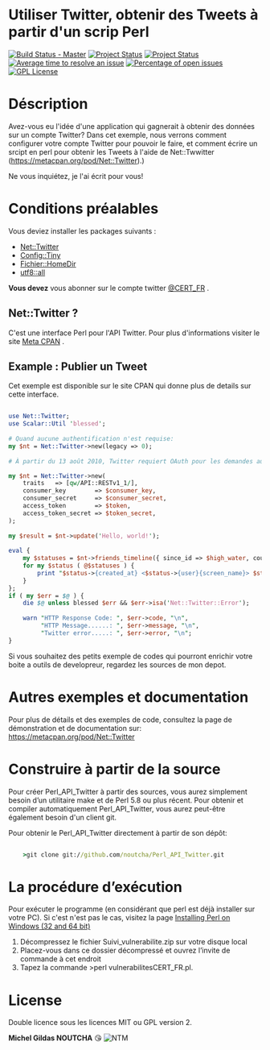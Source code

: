 Utiliser Twitter, obtenir des Tweets à partir d'un scrip Perl
====================
[![Build Status - Master](https://travis-ci.org/noutcha/Perl_API_Twitter?branch=master)](https://travis-ci.org/noutcha/Perl_API_Twitter)
[![Project Status](http://opensource.box.com/badges/active.svg)](http://opensource.box.com/badges)
[![Project Status](http://opensource.box.com/badges/maintenance.svg)](http://opensource.box.com/badges)
[![Average time to resolve an issue](http://isitmaintained.com/badge/resolution/noutcha/Perl_API_Twitter.svg)](http://isitmaintained.com/project/noutcha/Perl_API_Twitter "Average time to resolve an issue")
[![Percentage of open issues](http://isitmaintained.com/badge/open/noutcha/Perl_API_Twitter.svg)](http://isitmaintained.com/project/noutcha/Perl_API_Twitter "Percentage of issues still open")
[![GPL License](https://badges.frapsoft.com/os/gpl/gpl.png?v=103)](https://opensource.org/licenses/GPL-3.0/)


Déscription
============
Avez-vous eu l'idée d'une application qui gagnerait à obtenir des données sur un compte Twitter? 
Dans cet exemple, nous verrons comment configurer votre compte Twitter pour pouvoir le faire, 
et comment écrire un srcipt en perl pour obtenir les Tweets à l'aide de Net::Twwitter (https://metacpan.org/pod/Net::Twitter).)

Ne vous inquiétez, je l'ai écrit pour vous!

Conditions préalables
=====================

Vous deviez installer les packages suivants :
* [Net::Twitter](https://metacpan.org/pod/Net::Twitter)
* [Config::Tiny](https://metacpan.org/pod/Config::Tiny)
* [Fichier::HomeDir](https://metacpan.org/pod/File::HomeDir) 
* [utf8::all](https://metacpan.org/pod/utf8::all)

**Vous devez** vous abonner sur le compte twitter [@CERT_FR](https://twitter.com/CERT_FR) .

Net::Twitter ?
------------ 
C'est une interface Perl pour l'API Twitter.
Pour plus d'informations visiter le site [Meta CPAN](https://metacpan.org/pod/Net::Twitter) .

Example : Publier un Tweet
------
Cet exemple est disponible sur le site CPAN qui donne plus de details sur cette interface.


```perl

use Net::Twitter;
use Scalar::Util 'blessed';
 
# Quand aucune authentification n'est requise:
my $nt = Net::Twitter->new(legacy => 0);
 
# À partir du 13 août 2010, Twitter requiert OAuth pour les demandes authentifiées.

my $nt = Net::Twitter->new(
    traits   => [qw/API::RESTv1_1/],
    consumer_key        => $consumer_key,
    consumer_secret     => $consumer_secret,
    access_token        => $token,
    access_token_secret => $token_secret,
);
 
my $result = $nt->update('Hello, world!');
 
eval {
    my $statuses = $nt->friends_timeline({ since_id => $high_water, count => 100 });
    for my $status ( @$statuses ) {
        print "$status->{created_at} <$status->{user}{screen_name}> $status->{text}\n";
    }
};
if ( my $err = $@ ) {
    die $@ unless blessed $err && $err->isa('Net::Twitter::Error');
 
    warn "HTTP Response Code: ", $err->code, "\n",
         "HTTP Message......: ", $err->message, "\n",
         "Twitter error.....: ", $err->error, "\n";
}

```

Si vous souhaitez des petits exemple de codes qui pourront enrichir votre
boite a outils de developreur, regardez les sources de mon depot.

Autres exemples et documentation
==========================

Pour plus de détails et des exemples de code, consultez 
la page de démonstration et de documentation sur: https://metacpan.org/pod/Net::Twitter

Construire à partir de la source
================================
Pour créer Perl_API_Twitter à partir des sources, vous aurez simplement besoin d’un utilitaire make et de Perl 5.8 ou plus récent. 
Pour obtenir et compiler automatiquement Perl_API_Twitter, vous aurez peut-être également besoin d'un client git.

Pour obtenir le Perl_API_Twitter directement à partir de son dépôt:

```cmd

	>git clone git://github.com/noutcha/Perl_API_Twitter.git

```
La procédure d’exécution
========================
Pour exécuter le programme (en considérant que perl est déjà installer sur votre PC).
Si c'est n'est pas le cas, visitez la page [Installing Perl on Windows (32 and 64 bit)](https://learn.perl.org/installing/windows.html) 
1)	Décompressez le fichier Suivi_vulnerabilite.zip sur votre disque local
2)	Placez-vous dans ce dossier décompressé et ouvrez l’invite de commande à cet endroit
3)	Tapez la commande >perl vulnerabilitesCERT_FR.pl.

License
======
Double licence sous les licences MIT ou GPL version 2.



**Michel Gildas NOUTCHA**  :kissing_heart:
![NTM](https://apis.mail.yahoo.com/ws/v3/mailboxes/@.id==VjN-1pvaIjwJ0cocD8L2yPc7ebX92ZsKv9Z2wgMnbAoX59C91gdUBsKJQJidbAKHmf3bfuSv2dyYKMLOAEoHrmKWWA/messages/@.id==AOkUuARuCb1oXQO6fg8q0LrZ1_E/content/parts/@.id==2/thumbnail?appId=YMailNorrinLaunch)

